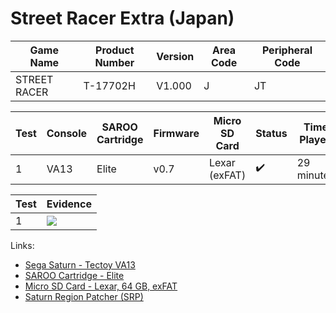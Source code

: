 # Street Racer Extra (Japan)

| Game Name    | Product Number | Version | Area Code | Peripheral Code |
| ------------ | -------------- | ------- | --------- | --------------- |
| STREET RACER | T-17702H       | V1.000  | J         | JT              |

| Test | Console | SAROO Cartridge | Firmware | Micro SD Card | Status             | Time Played |
| ---- | ------- | --------------- | -------- | ------------- | ------------------ | ----------- |
| 1    | VA13    | Elite           | v0.7     | Lexar (exFAT) | :heavy_check_mark: | 29 minutes  |

| Test | Evidence                                                                                         |
| ---- | ------------------------------------------------------------------------------------------------ |
| 1    | [![](https://img.youtube.com/vi/GnotQappWlw/0.jpg)](https://www.youtube.com/watch?v=GnotQappWlw) |

Links:

- [Sega Saturn - Tectoy VA13](../../../../Info/Consoles/VA13/README.md)
- [SAROO Cartridge - Elite](../../../../Info/Cartridges/GuangzhouSanStarOnlineShop/1.6/README.md)
- [Micro SD Card - Lexar, 64 GB, exFAT](../../../../Info/SdCards/Lexar/64GB/exfat/README.md)
- [Saturn Region Patcher (SRP)](https://segaxtreme.net/resources/saturn-region-patcher.81/download)

